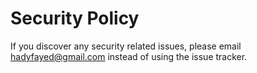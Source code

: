 # Security Policy

If you discover any security related issues, please email hadyfayed@gmail.com instead of using the issue tracker.
